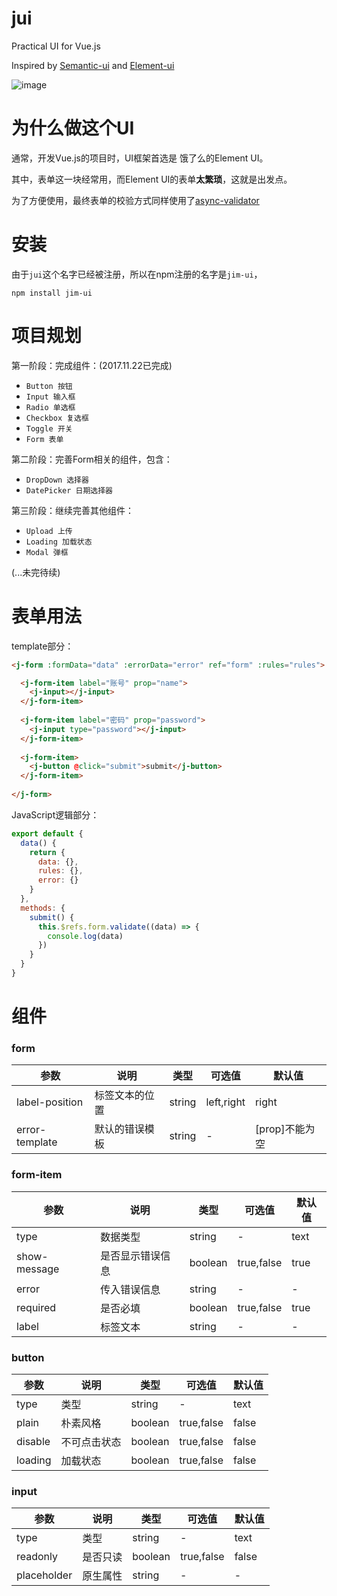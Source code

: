 # jui
Practical UI for Vue.js

Inspired by [Semantic-ui](http://semantic-ui.com/) and [Element-ui](http://element.eleme.io/)

![image](http://7xnh42.com1.z0.glb.clouddn.com/lamp.png?imageMogr2/thumbnail/640x200>/blur/1x0/quality/75|imageslim)

# 为什么做这个UI

通常，开发Vue.js的项目时，UI框架首选是 饿了么的Element UI。

其中，表单这一块经常用，而Element UI的表单**太繁琐**，这就是出发点。

为了方便使用，最终表单的校验方式同样使用了[async-validator](https://github.com/yiminghe/async-validator)

# 安装

由于`jui`这个名字已经被注册，所以在npm注册的名字是`jim-ui`，

```
npm install jim-ui
```

# 项目规划

第一阶段：完成组件：(2017.11.22已完成)

- `Button 按钮`
- `Input 输入框`
- `Radio 单选框`
- `Checkbox 复选框`
- `Toggle 开关`
- `Form 表单`

第二阶段：完善Form相关的组件，包含：

- `DropDown 选择器`
- `DatePicker 日期选择器`

第三阶段：继续完善其他组件： 

- `Upload 上传`
- `Loading 加载状态`
- `Modal 弹框`

(...未完待续)

# 表单用法

template部分：

```html
<j-form :formData="data" :errorData="error" ref="form" :rules="rules">

  <j-form-item label="账号" prop="name">
    <j-input></j-input>
  </j-form-item>
  
  <j-form-item label="密码" prop="password">
    <j-input type="password"></j-input>
  </j-form-item>
  
  <j-form-item>
    <j-button @click="submit">submit</j-button>
  </j-form-item>
  
</j-form>
```

JavaScript逻辑部分：

```js
export default {
  data() {
    return {
      data: {},
      rules: {},
      error: {}
    }
  },
  methods: {
    submit() {
      this.$refs.form.validate((data) => {
        console.log(data)
      })
    }
  }
}
```

# 组件

### form

|参数|说明|类型|可选值|默认值|
|--|--|--|--|--|
|label-position|标签文本的位置|string|left,right|right|
|error-template|默认的错误模板|string|-|[prop]不能为空

### form-item

|参数|说明|类型|可选值|默认值|
|--|--|--|--|--|
|type|数据类型|string|-|text|
|show-message|是否显示错误信息|boolean|true,false|true|
|error|传入错误信息|string|-|-|
|required|是否必填|boolean|true,false|true|
|label|标签文本|string|-|-|

### button

|参数|说明|类型|可选值|默认值|
|--|--|--|--|--|
|type|类型|string|-|text|
|plain|朴素风格|boolean|true,false|false|
|disable|不可点击状态|boolean|true,false|false|
|loading|加载状态|boolean|true,false|false|

### input

|参数|说明|类型|可选值|默认值|
|--|--|--|--|--|
|type|类型|string|-|text|
|readonly|是否只读|boolean|true,false|false|
|placeholder|原生属性|string|-|-|
